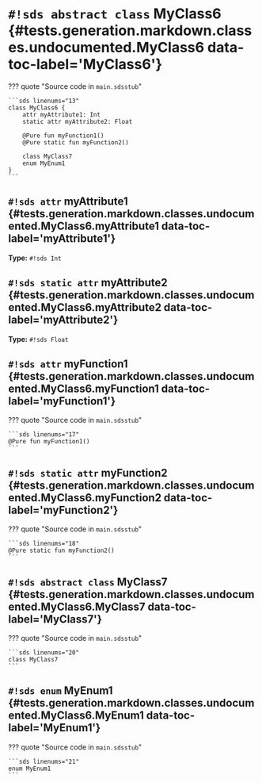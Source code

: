 # `#!sds abstract class` MyClass6 {#tests.generation.markdown.classes.undocumented.MyClass6 data-toc-label='MyClass6'}

??? quote "Source code in `main.sdsstub`"

    ```sds linenums="13"
    class MyClass6 {
        attr myAttribute1: Int
        static attr myAttribute2: Float
    
        @Pure fun myFunction1()
        @Pure static fun myFunction2()
    
        class MyClass7
        enum MyEnum1
    }
    ```

## `#!sds attr` myAttribute1 {#tests.generation.markdown.classes.undocumented.MyClass6.myAttribute1 data-toc-label='myAttribute1'}

**Type:** `#!sds Int`

## `#!sds static attr` myAttribute2 {#tests.generation.markdown.classes.undocumented.MyClass6.myAttribute2 data-toc-label='myAttribute2'}

**Type:** `#!sds Float`

## `#!sds attr` myFunction1 {#tests.generation.markdown.classes.undocumented.MyClass6.myFunction1 data-toc-label='myFunction1'}

??? quote "Source code in `main.sdsstub`"

    ```sds linenums="17"
    @Pure fun myFunction1()
    ```

## `#!sds static attr` myFunction2 {#tests.generation.markdown.classes.undocumented.MyClass6.myFunction2 data-toc-label='myFunction2'}

??? quote "Source code in `main.sdsstub`"

    ```sds linenums="18"
    @Pure static fun myFunction2()
    ```

## `#!sds abstract class` MyClass7 {#tests.generation.markdown.classes.undocumented.MyClass6.MyClass7 data-toc-label='MyClass7'}

??? quote "Source code in `main.sdsstub`"

    ```sds linenums="20"
    class MyClass7
    ```

## `#!sds enum` MyEnum1 {#tests.generation.markdown.classes.undocumented.MyClass6.MyEnum1 data-toc-label='MyEnum1'}

??? quote "Source code in `main.sdsstub`"

    ```sds linenums="21"
    enum MyEnum1
    ```
